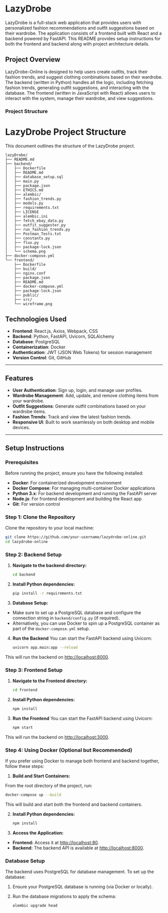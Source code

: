 # LazyDrobe

LazyDrobe is a full-stack web application that provides users with personalized fashion recommendations and outfit suggestions based on their wardrobe. The application consists of a frontend built with React and a backend powered by FastAPI. This README provides setup instructions for both the frontend and backend along with project architecture details.

## Project Overview

LazyDrobe-Online is designed to help users create outfits, track their fashion trends, and suggest clothing combinations based on their wardrobe. The backend (written in Python) handles all the logic, including fetching fashion trends, generating outfit suggestions, and interacting with the database. The frontend (written in JavaScript with React) allows users to interact with the system, manage their wardrobe, and view suggestions.

### Project Structure

# LazyDrobe Project Structure

This document outlines the structure of the LazyDrobe project.

```plaintext
lazyDrobe/
├── README.md
├── backend/
│   ├── Dockerfile
│   ├── README.md
│   ├── database_setup.sql
│   ├── main.py
│   ├── package.json
│   ├── ETHICS.md
│   ├── alembic/
│   ├── fashion_trends.py
│   ├── models.py
│   ├── requirements.txt
│   ├── LICENSE
│   ├── alembic.ini
│   ├── fetch_ebay_data.py
│   ├── outfit_suggester.py
│   ├── run_fashion_trends.py
│   ├── Postman_Tests.txt
│   ├── constants.py
│   ├── flux.py
│   ├── package-lock.json
│   └── schema.png
├── docker-compose.yml
└── frontend/
    ├── Dockerfile
    ├── build/
    ├── nginx.conf
    ├── package.json
    ├── README.md
    ├── docker-compose.yml
    ├── package-lock.json
    ├── public/
    ├── src/
    └── wireframe.png
```

## Technologies Used

- **Frontend**: React.js, Axios, Webpack, CSS
- **Backend**: Python, FastAPI, Uvicorn, SQLAlchemy
- **Database**: PostgreSQL
- **Containerization**: Docker
- **Authentication**: JWT (JSON Web Tokens) for session management
- **Version Control**: Git, GitHub

---

## Features

- **User Authentication**: Sign up, login, and manage user profiles.
- **Wardrobe Management**: Add, update, and remove clothing items from your wardrobe.
- **Outfit Suggestions**: Generate outfit combinations based on your wardrobe items.
- **Fashion Trends**: Track and view the latest fashion trends.
- **Responsive UI**: Built to work seamlessly on both desktop and mobile devices.

---

## Setup Instructions

### Prerequisites

Before running the project, ensure you have the following installed:

- **Docker**: For containerized development environment
- **Docker Compose**: For managing multi-container Docker applications
- **Python 3.x**: For backend development and running the FastAPI server
- **Node.js**: For frontend development and building the React app
- **Git**: For version control

### Step 1: Clone the Repository

Clone the repository to your local machine:

```bash
git clone https://github.com/your-username/lazydrobe-online.git
cd lazydrobe-online

```
### Step 2: Backend Setup

1. **Navigate to the backend directory:**

   ```bash
   cd backend
   ```

2. **Install Python dependencies:**

    ```bash
   pip install -r requirements.txt
   ```

3. **Database Setup:**

- Make sure to set up a PostgreSQL database and configure the connection string in `backend/config.py` (if required).
- Alternatively, you can use Docker to spin up a PostgreSQL container as part of the `docker-compose.yml` setup.

4. **Run the Backend**
You can start the FastAPI backend using Uvicorn:
    ```bash
    uvicorn app.main:app --reload
   ```
This will run the backend on [http://localhost:8000](http://localhost:8000).


### Step 3: Frontend Setup

1. **Navigate to the Frontend directory:**

   ```bash
   cd frontend
   ```

2. **Install Python dependencies:**

    ```bash
   npm install
   ```
3. **Run the Frontend**
You can start the FastAPI backend using Uvicorn:
    ```bash
    npm start
   ```
This will run the backend on [http://localhost:3000](http://localhost:3000).


### Step 4: Using Docker (Optional but Recommended)

If you prefer using Docker to manage both frontend and backend together, follow these steps:

1. **Build and Start Containers:**
   
From the root directory of the project, run:

   ```bash
   docker-compose up --build

   ```
This will build and start both the frontend and backend containers.

2. **Install Python dependencies:**

    ```bash
   npm install
   ```
3. **Access the Application:**
- **Frontend:** Access it at [http://localhost:80](http://localhost:80).
- **Backend:** The backend API is available at [http://localhost:8000](http://localhost:8000).

### Database Setup

The backend uses PostgreSQL for database management. To set up the database:

1. Ensure your PostgreSQL database is running (via Docker or locally).

2. Run the database migrations to apply the schema:

   ```bash
   alembic upgrade head
   ```
